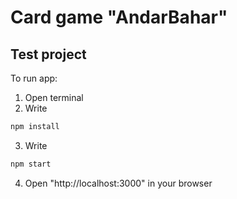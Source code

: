 # Card game "AndarBahar"

## Test project

To run app:
1. Open terminal
2. Write 
```bash
npm install
```
3. Write 
```bash
npm start
```
4. Open "http://localhost:3000" in your browser
